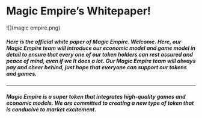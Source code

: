 # Magic Empire’s Whitepaper!

![](magic empire.png)

##### Here is the official white paper of Magic Empire. Welcome. Here, our Magic Empire team will introduce our economic model and game model in detail to ensure that every one of our token holders can rest assured and peace of mind, even if we It does a lot. Our Magic Empire team will always pay and cheer behind, just hope that everyone can support our tokens and games.

------

##### Magic Empire is a super token that integrates high-quality games and economic models. We are committed to creating a new type of token that is conducive to market excitement.
